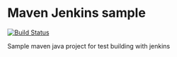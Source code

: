 # Maven Jenkins sample
[![Build Status](http://grega.noip.me/api/badges/GregaVrbancic/maven-jenkins-sample/status.svg)](http://grega.noip.me/GregaVrbancic/maven-jenkins-sample)

Sample maven java project for test building with jenkins
